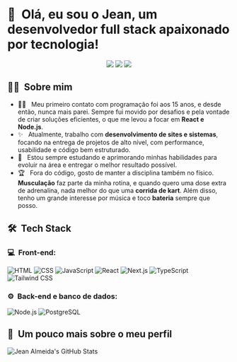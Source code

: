 <h1>👋 &nbsp;Olá, eu sou o Jean, um desenvolvedor full stack apaixonado por tecnologia!</h1>
<p align="center">
<a href="https://jeanweb.com.br"><img src="https://img.shields.io/badge/-jeanweb.com.br-3423A6?style=flat-square&logo=Google-Chrome&logoColor=white"/></a>
<a href="https://www.linkedin.com/in/jean-almeida-54b8b6351"><img src="https://img.shields.io/badge/-Meu%20Linkedin-0077B5?style=flat-square&logo=Linkedin&logoColor=white"/></a>
<a href="mailto:jeje.dev011@gmail.com"><img src="https://img.shields.io/badge/-jeje.dev011@gmail.com-D14836?style=flat-square&logo=Gmail&logoColor=white"/></a>
</p>

<h2>👨‍💻 &nbsp;Sobre mim</h2>
<ul>
    <li>👨‍💻 &nbsp; Meu primeiro contato com programação foi aos 15 anos, e desde então, nunca mais parei. Sempre fui movido por desafios e pela vontade de criar soluções eficientes, o que me levou a focar em <strong>React e Node.js</strong>.</li>
    <li>✨ &nbsp; Atualmente, trabalho com <strong>desenvolvimento de sites e sistemas</strong>, focando na entrega de projetos de alto nível, com performance, usabilidade e código bem estruturado.</li>
    <li>🚀 &nbsp; Estou sempre estudando e aprimorando minhas habilidades para evoluir na área e entregar o melhor resultado possível.</li>
    <li>🏆 &nbsp; Fora do código, gosto de manter a disciplina também no físico. <strong>Musculação</strong> faz parte da minha rotina, e quando quero uma dose extra de adrenalina, nada melhor do que uma <strong>corrida de kart</strong>. Além disso, tenho um grande interesse por música e toco <strong>bateria</strong> sempre que posso.</li>
</ul>

<h2>🛠 &nbsp;Tech Stack</h2>
<h3>💻 &nbsp;Front-end:</h3>

![HTML](https://img.shields.io/badge/-HTML-333333?style=flat&logo=HTML5)
![CSS](https://img.shields.io/badge/-CSS-333333?style=flat&logo=CSS3&logoColor=1572B6)
![JavaScript](https://img.shields.io/badge/-JavaScript-333333?style=flat&logo=javascript)
![React](https://img.shields.io/badge/-React-333333?style=flat&logo=react)
![Next.js](https://img.shields.io/badge/-Next.js-333333?style=flat&logo=next.js)
![TypeScript](https://img.shields.io/badge/-TypeScript-333333?style=flat&logo=typescript&logoColor=2D79C7)
![Tailwind CSS](https://img.shields.io/badge/-Tailwind_CSS-333333?style=flat&logo=tailwind-css)

<h3>⚙️ &nbsp;Back-end e banco de dados:</h3>

![Node.js](https://img.shields.io/badge/-Node.js-333333?style=flat&logo=node.js)
![PostgreSQL](https://img.shields.io/badge/-PostgreSQL-333333?style=flat&logo=postgresql)

<h2>🚀 &nbsp;Um pouco mais sobre o meu perfil</h2>

![Jean Almeida's GitHub Stats](https://github-readme-stats.vercel.app/api?username=seuusuario&show_icons=true&theme=dracula)
